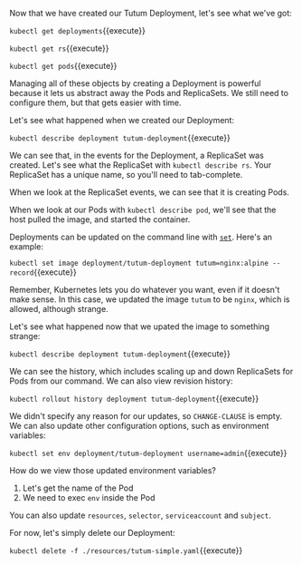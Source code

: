 Now that we have created our Tutum Deployment, let's see what we've got:

`kubectl get deployments`{{execute}}

`kubectl get rs`{{execute}}

`kubectl get pods`{{execute}}

Managing all of these objects by creating a Deployment is powerful because it lets us abstract away the Pods and ReplicaSets. We still need to configure them, but that gets easier with time.

Let's see what happened when we created our Deployment:

`kubectl describe deployment tutum-deployment`{{execute}}

We can see that, in the events for the Deployment, a ReplicaSet was created. Let's see what the ReplicaSet with `kubectl describe rs`. Your ReplicaSet has a unique name, so you'll need to tab-complete.

When we look at the ReplicaSet events, we can see that it is creating Pods.

When we look at our Pods with `kubectl describe pod`, we'll see that the host pulled the image, and started the container.

Deployments can be updated on the command line with [`set`](https://kubernetes.io/docs/reference/generated/kubectl/kubectl-commands#set). Here's an example:

`kubectl set image deployment/tutum-deployment tutum=nginx:alpine --record`{{execute}}

Remember, Kubernetes lets you do whatever you want, even if it doesn't make sense. In this case, we updated the image `tutum` to be `nginx`, which is allowed, although strange.

Let's see what happened now that we upated the image to something strange:

`kubectl describe deployment tutum-deployment`{{execute}}

We can see the history, which includes scaling up and down ReplicaSets for Pods from our command. We can also view revision history:

`kubectl rollout history deployment tutum-deployment`{{execute}}

We didn't specify any reason for our updates, so `CHANGE-CLAUSE` is empty. We can also update other configuration options, such as environment variables:

`kubectl set env deployment/tutum-deployment username=admin`{{execute}}

How do we view those updated environment variables?
1. Let's get the name of the Pod
2. We need to exec `env` inside the Pod

You can also update `resources`, `selector`, `serviceaccount` and `subject`.

For now, let's simply delete our Deployment:

`kubectl delete -f ./resources/tutum-simple.yaml`{{execute}}
